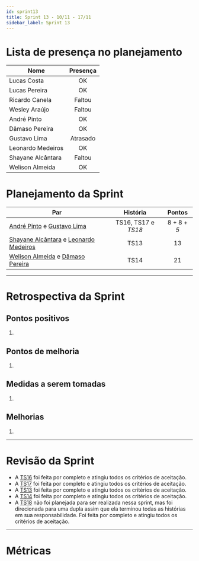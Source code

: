 ```yaml
---
id: sprint13
title: Sprint 13 - 10/11 - 17/11
sidebar_label: Sprint 13
---
```


# Lista de presença no planejamento
|Nome|Presença|
|----|:------:|
|Lucas Costa|OK|
|Lucas Pereira|OK|
|Ricardo Canela|Faltou|
|Wesley Araújo|Faltou|
|André Pinto|OK|
|Dâmaso Pereira|OK|
|Gustavo Lima|Atrasado|
|Leonardo Medeiros|OK|
|Shayane Alcântara|Faltou|
|Welison Almeida|OK|

# Planejamento da Sprint
|Par|História|Pontos|
|---|:------:|:----:|
|[André Pinto](https://github.com/andrelucax) e [Gustavo Lima](https://github.com/gustavolima00)|TS16, TS17 e *TS18*|8 + 8 + *5*|
|[Shayane Alcântara](https://github.com/shayanealcantara) e [Leonardo Medeiros](https://github.com/leomedeiros1)|TS13|13|
|[Welison Almeida](https://github.com/WelisonR) e [Dâmaso Pereira](https://github.com/juniopereirab)|TS14|21|

-------------------------------------------------------------------------------
# Retrospectiva da Sprint
## Pontos positivos
1. 

## Pontos de melhoria
1. 

## Medidas a serem tomadas
1. 

## Melhorias
1. 

-------------------------------------------------------------------------------
# Revisão da Sprint
* A [TS16](https://github.com/fga-eps-mds/2018.2-Integra-Vendas/issues/284) foi feita por completo e atingiu todos os critérios de aceitação.
* A [TS17](https://github.com/fga-eps-mds/2018.2-Integra-Vendas/issues/285) foi feita por completo e atingiu todos os critérios de aceitação.
* A [TS13](https://github.com/fga-eps-mds/2018.2-Integra-Vendas/issues/229) foi feita por completo e atingiu todos os critérios de aceitação.
* A [TS14](https://github.com/fga-eps-mds/2018.2-Integra-Vendas/issues/269) foi feita por completo e atingiu todos os critérios de aceitação.
* A [TS18](https://github.com/fga-eps-mds/2018.2-Integra-Vendas/issues/286) não foi planejada para ser realizada nessa sprint, mas foi direcionada para uma dupla assim que ela terminou todas as histórias em sua responsabilidade. Foi feita por completo e atingiu todos os critérios de aceitação.
-------------------------------------------------------------------------------
# Métricas
<!-- ## Horas durante a sprint
![tempo-mds-13](assets/sprints/tempo-mds-13.png)
![tempo-eps-13](assets/sprints/tempo-eps-13.png)
![tempo-geral-13](assets/sprints/tempo-geral-13.png)

## Horas totais
![total-horas-13](assets/sprints/total-horas-13.png)
![total-horas-td-13](assets/sprints/total-horas-td-13.png)

## Velocity
![velocity-13](assets/sprints/velocity-13.png)

## Burndown
![burndown-13](assets/sprints/burndown-13.png) -->